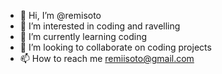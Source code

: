 - 👋 Hi, I’m @remisoto
- 👀 I’m interested in coding and ravelling
- 🌱 I’m currently learning coding
- 💞️ I’m looking to collaborate on coding projects
- 📫 How to reach me remiisoto@gmail.com

<!---
remisoto/remisoto is a ✨ special ✨ repository because its `README.md` (this file) appears on your GitHub profile.
You can click the Preview link to take a look at your changes.
--->
